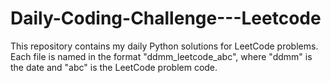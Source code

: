 # Daily-Coding-Challenge---Leetcode
This repository contains my daily Python solutions for LeetCode problems. Each file is named in the format "ddmm_leetcode_abc", where "ddmm" is the date and "abc" is the LeetCode problem code.
